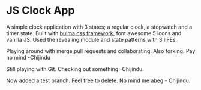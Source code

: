 # JS Clock App

A simple clock application with 3 states; a regular clock, a stopwatch and a timer state.
Built with [bulma css framework](bulma.io), font awesome 5 icons and vanilla JS.
Used the revealing module and state patterns with 3 IIFEs.

Playing around with merge,pull requests and collaborating. Also forking. Pay no mind -Chijindu

Still playing with Git. Checking out something -Chijindu.

Now added a test branch. Feel free to delete. No mind me abeg - Chijindu.
